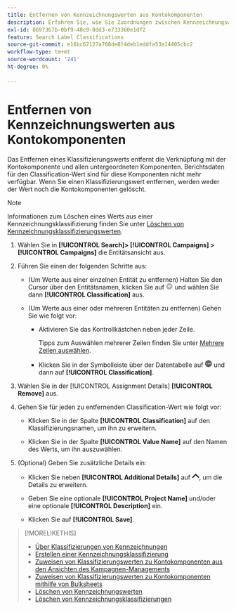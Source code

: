 ```yaml
---
title: Entfernen von Kennzeichnungswerten aus Kontokomponenten
description: Erfahren Sie, wie Sie Zuordnungen zwischen Kennzeichnungswerten und Kontokomponenten entfernen können.
exl-id: 8697367b-0bf9-48c9-8dd3-e733360e1df2
feature: Search Label Classifications
source-git-commit: e16bc62127a708de8f4deb1eddfa53a14405cbc2
workflow-type: tm+mt
source-wordcount: '241'
ht-degree: 0%

---
```


# Entfernen von Kennzeichnungswerten aus Kontokomponenten

Das Entfernen eines Klassifizierungswerts entfernt die Verknüpfung mit der Kontokomponente und allen untergeordneten Komponenten. Berichtsdaten für den Classification-Wert sind für diese Komponenten nicht mehr verfügbar. Wenn Sie einen Klassifizierungswert entfernen, werden weder der Wert noch die Kontokomponenten gelöscht.

>[!NOTE]
>
>Informationen zum Löschen eines Werts aus einer Kennzeichnungsklassifizierung finden Sie unter [Löschen von Kennzeichnungsklassifizierungswerten](classification-values-delete.md).

1. Wählen Sie in **[!UICONTROL Search]> [!UICONTROL Campaigns] >[!UICONTROL Campaigns]** die Entitätsansicht aus.

1. Führen Sie einen der folgenden Schritte aus:

   * (Um Werte aus einer einzelnen Entität zu entfernen) Halten Sie den Cursor über den Entitätsnamen, klicken Sie auf ![Menüschaltfläche](/help/search-social-commerce/assets/arrow-dropdown-menu.png "Menüschaltfläche") und wählen Sie dann **[!UICONTROL Classification]** aus.

   * (Um Werte aus einer oder mehreren Entitäten zu entfernen) Gehen Sie wie folgt vor:

      * Aktivieren Sie das Kontrollkästchen neben jeder Zeile.

        Tipps zum Auswählen mehrerer Zeilen finden Sie unter [Mehrere Zeilen auswählen](/help/search-social-commerce/common-tasks/navigation-editing-selection/multiple-rows-select.md).

      * Klicken Sie in der Symbolleiste über der Datentabelle auf ![Mehr](/help/search-social-commerce/assets/more.png "Mehr") und dann auf **[!UICONTROL Classification]**.

1. Wählen Sie in der [!UICONTROL Assignment Details] **[!UICONTROL Remove]** aus.

1. Gehen Sie für jeden zu entfernenden Classification-Wert wie folgt vor:

   * Klicken Sie in der Spalte **[!UICONTROL Classification]** auf den Klassifizierungsnamen, um ihn zu erweitern.

   * Klicken Sie in der Spalte **[!UICONTROL Value Name]** auf den Namen des Werts, um ihn auszuwählen.

1. (Optional) Geben Sie zusätzliche Details ein:

   * Klicken Sie neben **[!UICONTROL Additional Details]** auf ![Öffnen](/help/search-social-commerce/assets/chevron-up.png "Öffnen"), um die Details zu erweitern.

   * Geben Sie eine optionale **[!UICONTROL Project Name]** und/oder eine optionale **[!UICONTROL Description]** ein.

   * Klicken Sie auf **[!UICONTROL Save]**.

>[!MORELIKETHIS]
>
>* [Über Klassifizierungen von Kennzeichnungen](classification-about.md)
>* [Erstellen einer Kennzeichnungsklassifizierung](classification-create.md)
>* [Zuweisen von Klassifizierungswerten zu Kontokomponenten aus den Ansichten des Kampagnen-Managements](classification-values-assign-campaign-management.md)
>* [Zuweisen von Klassifizierungswerten zu Kontokomponenten mithilfe von Bulksheets](classification-values-assign-bulksheets.md)
>* [Löschen von Kennzeichnungswerten](classification-values-delete.md)
>* [Löschen von Kennzeichnungsklassifizierungen](classification-delete.md)

